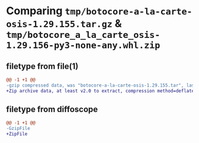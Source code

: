# Comparing `tmp/botocore-a-la-carte-osis-1.29.155.tar.gz` & `tmp/botocore_a_la_carte_osis-1.29.156-py3-none-any.whl.zip`

## filetype from file(1)

```diff
@@ -1 +1 @@
-gzip compressed data, was "botocore-a-la-carte-osis-1.29.155.tar", last modified: Sat Jun 17 01:21:36 2023, max compression
+Zip archive data, at least v2.0 to extract, compression method=deflate
```

## filetype from diffoscope

```diff
@@ -1 +1 @@
-GzipFile
+ZipFile
```

